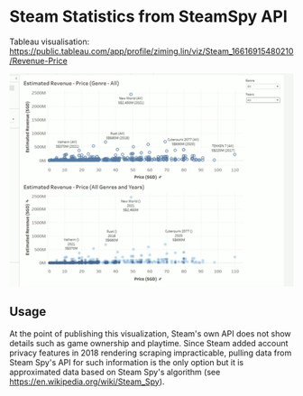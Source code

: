 # Steam Statistics from SteamSpy API

Tableau visualisation: https://public.tableau.com/app/profile/ziming.lin/viz/Steam_16616915480210/Revenue-Price

![screenshot](https://raw.githubusercontent.com/Ziming-Lin/steam-stats-steamspy-api/main/steam-viz.gif)

## Usage

At the point of publishing this visualization, Steam's own API does not show details such as game ownership and playtime. Since Steam added account privacy features in 2018 rendering scraping impracticable, pulling data from Steam Spy's API for such information is the only option but it is approximated data based on Steam Spy's algorithm (see https://en.wikipedia.org/wiki/Steam_Spy). 
